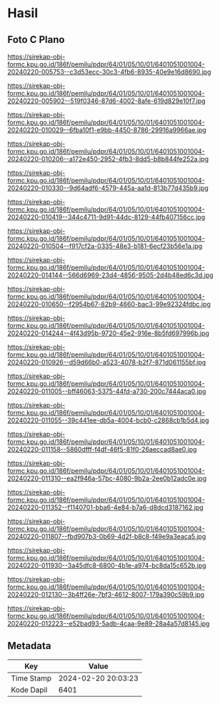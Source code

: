 # Hasil

## Foto C Plano

https://sirekap-obj-formc.kpu.go.id/186f/pemilu/pdpr/64/01/05/10/01/6401051001004-20240220-005753--c3d53ecc-30c3-4fb6-8935-40e9e16d8690.jpg

https://sirekap-obj-formc.kpu.go.id/186f/pemilu/pdpr/64/01/05/10/01/6401051001004-20240220-005902--519f0346-87d6-4002-8afe-619d829e10f7.jpg

https://sirekap-obj-formc.kpu.go.id/186f/pemilu/pdpr/64/01/05/10/01/6401051001004-20240220-010029--6fba10f1-e9bb-4450-8786-29916a9966ae.jpg

https://sirekap-obj-formc.kpu.go.id/186f/pemilu/pdpr/64/01/05/10/01/6401051001004-20240220-010206--a172e450-2952-4fb3-8dd5-b8b844fe252a.jpg

https://sirekap-obj-formc.kpu.go.id/186f/pemilu/pdpr/64/01/05/10/01/6401051001004-20240220-010330--9d64adf6-4579-445a-aa1d-813b77d435b9.jpg

https://sirekap-obj-formc.kpu.go.id/186f/pemilu/pdpr/64/01/05/10/01/6401051001004-20240220-010419--344c4711-9d91-44dc-8129-44fb407156cc.jpg

https://sirekap-obj-formc.kpu.go.id/186f/pemilu/pdpr/64/01/05/10/01/6401051001004-20240220-010504--f917cf2a-0335-48e3-b181-6ecf23b56e1a.jpg

https://sirekap-obj-formc.kpu.go.id/186f/pemilu/pdpr/64/01/05/10/01/6401051001004-20240220-014144--566d6969-23d4-4856-9505-2d4b48ed6c3d.jpg

https://sirekap-obj-formc.kpu.go.id/186f/pemilu/pdpr/64/01/05/10/01/6401051001004-20240220-010650--f2954b67-82b9-4660-bac3-99e92324fdbc.jpg

https://sirekap-obj-formc.kpu.go.id/186f/pemilu/pdpr/64/01/05/10/01/6401051001004-20240220-014244--4f43d95b-9720-45e2-916e-8b5fd697996b.jpg

https://sirekap-obj-formc.kpu.go.id/186f/pemilu/pdpr/64/01/05/10/01/6401051001004-20240220-010926--d59d66b0-a523-4078-b2f7-871d061155bf.jpg

https://sirekap-obj-formc.kpu.go.id/186f/pemilu/pdpr/64/01/05/10/01/6401051001004-20240220-011005--bff46063-5375-44fd-a730-200c7444aca0.jpg

https://sirekap-obj-formc.kpu.go.id/186f/pemilu/pdpr/64/01/05/10/01/6401051001004-20240220-011055--39c441ee-db5a-4004-bcb0-c2868cb1b5d4.jpg

https://sirekap-obj-formc.kpu.go.id/186f/pemilu/pdpr/64/01/05/10/01/6401051001004-20240220-011158--5860dfff-f4df-46f5-81f0-26aeccad8ae0.jpg

https://sirekap-obj-formc.kpu.go.id/186f/pemilu/pdpr/64/01/05/10/01/6401051001004-20240220-011310--ea2f946a-57bc-4080-9b2a-2ee0b12adc0e.jpg

https://sirekap-obj-formc.kpu.go.id/186f/pemilu/pdpr/64/01/05/10/01/6401051001004-20240220-011352--f1140701-bba6-4e84-b7a6-d8dcd3187162.jpg

https://sirekap-obj-formc.kpu.go.id/186f/pemilu/pdpr/64/01/05/10/01/6401051001004-20240220-011807--fbd907b3-0b69-4d2f-b8c8-f49e9a3eaca5.jpg

https://sirekap-obj-formc.kpu.go.id/186f/pemilu/pdpr/64/01/05/10/01/6401051001004-20240220-011930--3a45dfc8-6800-4b1e-a974-bc8da15c652b.jpg

https://sirekap-obj-formc.kpu.go.id/186f/pemilu/pdpr/64/01/05/10/01/6401051001004-20240220-012130--3b4ff26e-7bf3-4612-8007-179a390c59b9.jpg

https://sirekap-obj-formc.kpu.go.id/186f/pemilu/pdpr/64/01/05/10/01/6401051001004-20240220-012223--e52bad93-5adb-4caa-9e89-28a4a57d8145.jpg


## Metadata

| Key        | Value               |
| ---------- | ------------------- |
| Time Stamp | 2024-02-20 20:03:23 |
| Kode Dapil | 6401                |



